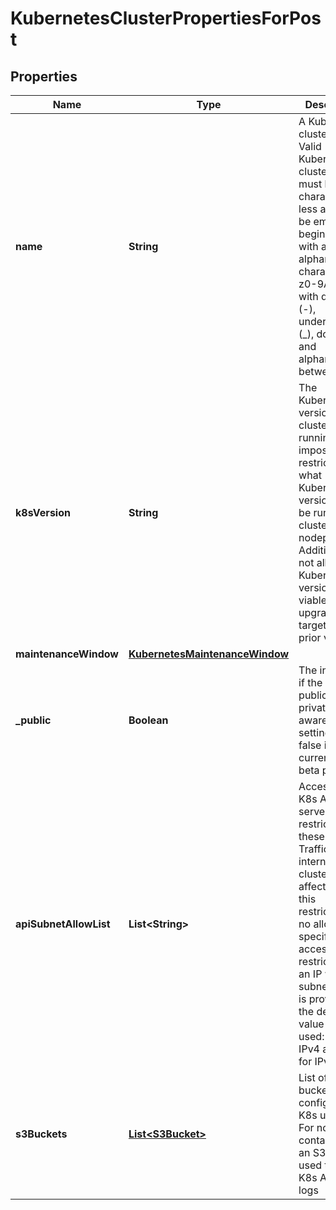 

# KubernetesClusterPropertiesForPost

## Properties

| Name | Type | Description | Notes |
| ------------ | ------------- | ------------- | ------------- |
| **name** | **String** | A Kubernetes cluster name. Valid Kubernetes cluster name must be 63 characters or less and must be empty or begin and end with an alphanumeric character ([a-z0-9A-Z]) with dashes (-), underscores (_), dots (.), and alphanumerics between. |  |
| **k8sVersion** | **String** | The Kubernetes version the cluster is running. This imposes restrictions on what Kubernetes versions can be run in a cluster&#39;s nodepools. Additionally, not all Kubernetes versions are viable upgrade targets for all prior versions. |  [optional] |
| **maintenanceWindow** | [**KubernetesMaintenanceWindow**](KubernetesMaintenanceWindow.md) |  |  [optional] |
| **_public** | **Boolean** | The indicator if the cluster is public or private. Be aware that setting it to false is currently in beta phase. |  [optional] |
| **apiSubnetAllowList** | **List&lt;String&gt;** | Access to the K8s API server is restricted to these CIDRs. Traffic, internal to the cluster, is not affected by this restriction. If no allowlist is specified, access is not restricted. If an IP without subnet mask is provided, the default value will be used: 32 for IPv4 and 128 for IPv6. |  [optional] |
| **s3Buckets** | [**List&lt;S3Bucket&gt;**](S3Bucket.md) | List of S3 bucket configured for K8s usage. For now it contains only an S3 bucket used to store K8s API audit logs |  [optional] |


